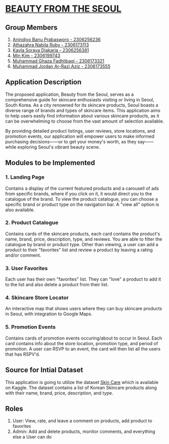 # [BEAUTY FROM THE SEOUL](http://muhammad-ghaza31-beautyfromtheseoul.pbp.cs.ui.ac.id/)

## Group Members
1. [Anindiyo Banu Prabasworo - 2306256236](https://github.com/skibidiyo)
2. [Athazahra Nabila Ruby - 2306173113](https://github.com/thataruby)
3. [Kayla Soraya Djakaria - 2306256381](https://github.com/luticakep)
4. [Min Kim - 2306199743](https://github.com/wuyu0107)
5. [Muhammad Ghaza Fadhlibaqi - 2306173321](https://github.com/GhazaFadhlilbaqi)
6. [Muhammad Jordan Ar-Razi Aziz - 2306173555](https://github.com/jordanaziz18)

## Application Description
The proposed application, Beauty from the Seoul, serves as a comprehensive guide for skincare enthusiasts visiting or living in Seoul, South Korea. As a city renowned for its skincare products, Seoul boasts a diverse range of brands and types of skincare items. This application aims to help users easily find information about various skincare products, as it can be overwhelming to choose from the vast amount of selection available.

By providing detailed product listings, user reviews, store locations, and promotion events, our application will empower users to make informed purchasing decisions——or to get your money's worth, as they say——while exploring Seoul's vibrant beauty scene.

## Modules to be Implemented
### 1. Landing Page  
Contains a display of the current featured products and a carousell of ads from specific brands, where if you click on it, it would direct you to the catalogue of the brand. To view the product catalogue, you can choose a specific brand or product type on the navigation bar. A "view all" option is also available.

### 2. Product Catalogue  
Contains cards of the skincare products, each card contains the product's name, brand, price, description, type, and reviews. You are able to filter the catalogue by brand or product type. Other than viewing, a user can add a product to their "favorites" list and review a product by leaving a rating and/or comment.

### 3. User Favorites  
Each user has their own "favorites" list. They can "love" a product to add it to the list and also delete a product from their list. 

### 4. Skincare Store Locator
An interactive map that shows users where they can buy skincare products in Seoul, with integration to Google Maps.

### 5. Promotion Events
Contains cards of promotion events occuring/about to occur in Seoul. Each card contains info about the store location, promotion type, and period of promotion. A user can RSVP to an event, the card will then list all the users that has RSPV'd.

## Source for Intial Dataset
This application is going to utilize the dataset [Skin Care](https://www.kaggle.com/datasets/taniadh/skin-care?resource=download) which is available on Kaggle. The dataset contains a list of Korean Skincare products along with their name, brand, price, description, and type.

## Roles
1. User: View, rate, and leave a comment on products, add product to favorites
2. Admin: Add and delete products, monitor comments, and everything else a User can do 